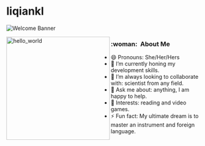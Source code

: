 # liqiankl

![Welcome Banner](banner.gif)

<img align="left" height="270px" alt="hello_world" src="pic.png" />

<h3> :woman: &nbsp;About Me </h3>

- 😄 Pronouns: She/Her/Hers 
- 🌱 I’m currently honing my development skills.
- 👯 I’m always looking to collaborate with: scientist from any field.
- 💬 Ask me about: anything, I am happy to help.
- 💜 Interests: reading and video games.
- ⚡ Fun fact: My ultimate dream is to master an instrument and foreign language.

<br/>







